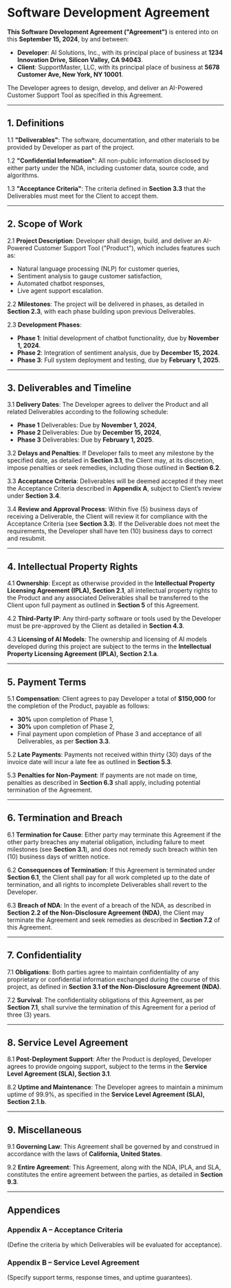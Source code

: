 # Software Development Agreement

**This Software Development Agreement ("Agreement")** is entered into on this **September 15, 2024**, by and between:

- **Developer**: AI Solutions, Inc., with its principal place of business at **1234 Innovation Drive, Silicon Valley, CA 94043**.
- **Client**: SupportMaster, LLC, with its principal place of business at **5678 Customer Ave, New York, NY 10001**.

The Developer agrees to design, develop, and deliver an AI-Powered Customer Support Tool as specified in this Agreement.

---

## 1. **Definitions**

1.1 **"Deliverables"**: The software, documentation, and other materials to be provided by Developer as part of the project.

1.2 **"Confidential Information"**: All non-public information disclosed by either party under the NDA, including customer data, source code, and algorithms.

1.3 **"Acceptance Criteria"**: The criteria defined in **Section 3.3** that the Deliverables must meet for the Client to accept them.

---

## 2. **Scope of Work**

2.1 **Project Description**:
Developer shall design, build, and deliver an AI-Powered Customer Support Tool ("Product"), which includes features such as:
- Natural language processing (NLP) for customer queries,
- Sentiment analysis to gauge customer satisfaction,
- Automated chatbot responses,
- Live agent support escalation.

2.2 **Milestones**:
The project will be delivered in phases, as detailed in **Section 2.3**, with each phase building upon previous Deliverables.

2.3 **Development Phases**:
- **Phase 1**: Initial development of chatbot functionality, due by **November 1, 2024**.
- **Phase 2**: Integration of sentiment analysis, due by **December 15, 2024**.
- **Phase 3**: Full system deployment and testing, due by **February 1, 2025**.

---

## 3. **Deliverables and Timeline**

3.1 **Delivery Dates**:
The Developer agrees to deliver the Product and all related Deliverables according to the following schedule:
- **Phase 1** Deliverables: Due by **November 1, 2024**,
- **Phase 2** Deliverables: Due by **December 15, 2024**,
- **Phase 3** Deliverables: Due by **February 1, 2025**.

3.2 **Delays and Penalties**:
If Developer fails to meet any milestone by the specified date, as detailed in **Section 3.1**, the Client may, at its discretion, impose penalties or seek remedies, including those outlined in **Section 6.2**.

3.3 **Acceptance Criteria**:
Deliverables will be deemed accepted if they meet the Acceptance Criteria described in **Appendix A**, subject to Client’s review under **Section 3.4**.

3.4 **Review and Approval Process**:
Within five (5) business days of receiving a Deliverable, the Client will review it for compliance with the Acceptance Criteria (see **Section 3.3**). If the Deliverable does not meet the requirements, the Developer shall have ten (10) business days to correct and resubmit.

---

## 4. **Intellectual Property Rights**

4.1 **Ownership**:
Except as otherwise provided in the **Intellectual Property Licensing Agreement (IPLA), Section 2.1**, all intellectual property rights to the Product and any associated Deliverables shall be transferred to the Client upon full payment as outlined in **Section 5** of this Agreement.

4.2 **Third-Party IP**:
Any third-party software or tools used by the Developer must be pre-approved by the Client as detailed in **Section 4.3**.

4.3 **Licensing of AI Models**:
The ownership and licensing of AI models developed during this project are subject to the terms in the **Intellectual Property Licensing Agreement (IPLA), Section 2.1.a**.

---

## 5. **Payment Terms**

5.1 **Compensation**:
Client agrees to pay Developer a total of **$150,000** for the completion of the Product, payable as follows:
- **30%** upon completion of Phase 1,
- **30%** upon completion of Phase 2,
- Final payment upon completion of Phase 3 and acceptance of all Deliverables, as per **Section 3.3**.

5.2 **Late Payments**:
Payments not received within thirty (30) days of the invoice date will incur a late fee as outlined in **Section 5.3**.

5.3 **Penalties for Non-Payment**:
If payments are not made on time, penalties as described in **Section 6.3** shall apply, including potential termination of the Agreement.

---

## 6. **Termination and Breach**

6.1 **Termination for Cause**:
Either party may terminate this Agreement if the other party breaches any material obligation, including failure to meet milestones (see **Section 3.1**), and does not remedy such breach within ten (10) business days of written notice.

6.2 **Consequences of Termination**:
If this Agreement is terminated under **Section 6.1**, the Client shall pay for all work completed up to the date of termination, and all rights to incomplete Deliverables shall revert to the Developer.

6.3 **Breach of NDA**:
In the event of a breach of the NDA, as described in **Section 2.2 of the Non-Disclosure Agreement (NDA)**, the Client may terminate the Agreement and seek remedies as described in **Section 7.2** of this Agreement.

---

## 7. **Confidentiality**

7.1 **Obligations**:
Both parties agree to maintain confidentiality of any proprietary or confidential information exchanged during the course of this project, as defined in **Section 3.1 of the Non-Disclosure Agreement (NDA)**.

7.2 **Survival**:
The confidentiality obligations of this Agreement, as per **Section 7.1**, shall survive the termination of this Agreement for a period of three (3) years.

---

## 8. **Service Level Agreement**

8.1 **Post-Deployment Support**:
After the Product is deployed, Developer agrees to provide ongoing support, subject to the terms in the **Service Level Agreement (SLA), Section 3.1**.

8.2 **Uptime and Maintenance**:
The Developer agrees to maintain a minimum uptime of 99.9%, as specified in the **Service Level Agreement (SLA), Section 2.1.b**.

---

## 9. **Miscellaneous**

9.1 **Governing Law**:
This Agreement shall be governed by and construed in accordance with the laws of **California, United States**.

9.2 **Entire Agreement**:
This Agreement, along with the NDA, IPLA, and SLA, constitutes the entire agreement between the parties, as detailed in **Section 9.3**.

---

## Appendices

### **Appendix A** – **Acceptance Criteria**
(Define the criteria by which Deliverables will be evaluated for acceptance).

### **Appendix B** – **Service Level Agreement**
(Specify support terms, response times, and uptime guarantees).

